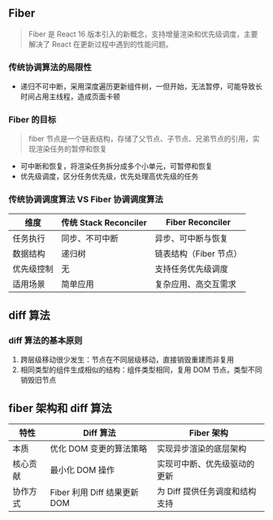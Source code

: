 ## Fiber

> Fiber 是 React 16 版本引入的新概念，支持增量渲染和优先级调度，主要解决了 React 在更新过程中遇到的性能问题。

### 传统协调算法的局限性

- 递归不可中断，采用深度遍历更新组件树，一但开始，无法暂停，可能导致长时间占用主线程，造成页面卡顿

### Fiber 的目标

> fiber 节点是一个链表结构，存储了父节点、子节点、兄弟节点的引用，实现渲染任务的暂停和恢复

- 可中断和恢复，将渲染任务拆分成多个小单元，可暂停和恢复
- 优先级调度，区分任务优先级，优先处理高优先级的任务

### 传统协调调度算法 VS Fiber 协调调度算法

| 维度       | 传统 Stack Reconciler | Fiber Reconciler       |
| ---------- | --------------------- | ---------------------- |
| 任务执行   | 同步、不可中断        | 异步、可中断与恢复     |
| 数据结构   | 递归树                | 链表结构（Fiber 节点） |
| 优先级控制 | 无                    | 支持任务优先级调度     |
| 适用场景   | 简单应用              | 复杂应用、高交互需求   |

## diff 算法

### diff 算法的基本原则

1. 跨层级移动很少发生：节点在不同层级移动，直接销毁重建而非复用
2. 相同类型的组件生成相似的结构：组件类型相同，复用 DOM 节点，类型不同销毁旧节点

## fiber 架构和 diff 算法

| 特性     | Diff 算法                    | Fiber 架构                     |
| -------- | ---------------------------- | ------------------------------ |
| 本质     | 优化 DOM 变更的算法策略      | 实现异步渲染的底层架构         |
| 核心贡献 | 最小化 DOM 操作              | 实现可中断、优先级驱动的更新   |
| 协作方式 | Fiber 利用 Diff 结果更新 DOM | 为 Diff 提供任务调度和结构支持 |

